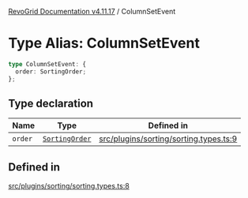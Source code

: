 [RevoGrid Documentation v4.11.17](README.md) / ColumnSetEvent

# Type Alias: ColumnSetEvent

```ts
type ColumnSetEvent: {
  order: SortingOrder;
};
```

## Type declaration

| Name | Type | Defined in |
| ------ | ------ | ------ |
| `order` | [`SortingOrder`](TypeAlias.SortingOrder.md) | [src/plugins/sorting/sorting.types.ts:9](https://github.com/revolist/revogrid/blob/0844b37dbe4827c0b3ffa78b88f276b83e0fed00/src/plugins/sorting/sorting.types.ts#L9) |

## Defined in

[src/plugins/sorting/sorting.types.ts:8](https://github.com/revolist/revogrid/blob/0844b37dbe4827c0b3ffa78b88f276b83e0fed00/src/plugins/sorting/sorting.types.ts#L8)
